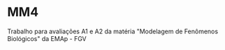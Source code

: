 # MM4
Trabalho para avaliações A1 e A2 da matéria "Modelagem de Fenômenos Biológicos" da EMAp - FGV
